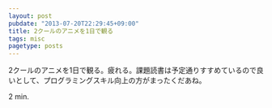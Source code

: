 ```yaml
---
layout: post
pubdate: "2013-07-20T22:29:45+09:00"
title: 2クールのアニメを1日で観る
tags: misc
pagetype: posts
---
```

2クールのアニメを1日で観る。疲れる。課題読書は予定通りすすめているので良いとして、プログラミングスキル向上の方がまったくだあね。

2 min.

